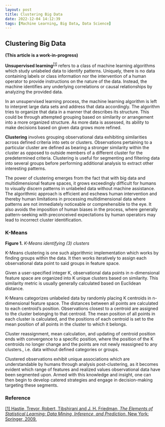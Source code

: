 ```yaml
---
layout: post
title: Clustering Big Data
date: 2022-12-04 14:12:39
tags: [Machine Learning, Big Data, Data Science]
---
```

## Clustering Big Data

**(This article is a work-in-progress)**

**Unsupervised learning**<sup>[[1]](https://www.amazon.com/Elements-Statistical-Learning-Prediction-Statistics/dp/0387848576)</sup> refers to a class of machine learning algorithms which study unlabeled data to identify patterns. Uniquely, there is no data containing labels or class information nor the intervention of a human operator to provide instructions on the nature of the data. Instead, the machine identifies any underlying correlations or causal relationships by analyzing the provided data.

In an unsupervised learning process, the machine learning algorithm is left to interpret large data sets and address that data accordingly. The algorithm tries to organize that data in a manner that describes its structure. This could be through attempted grouping based on similarity or arrangement into a more organized structure. As more data is assessed, its ability to make decisions based on given data grows more refined.

**Clustering** involves grouping observational data exhibiting similarities across defined criteria into sets or clusters. Observations pertaining to a particular cluster are defined as bearing a stronger similarity within the cluster as opposed to outside members of a different cluster for the predetermined criteria. Clustering is useful for segmenting and filtering data into several groups before performing additional analysis to extract other interesting patterns.

The power of clustering emerges from the fact that with big data and multidimensional feature spaces, it grows exceedingly difficult for humans to visually discern patterns in unlabeled data without machine assistance. The algorithmic approach is efficient and eschews human intervention and thereby human limitations in processing multidimensional data where patterns are not immediately noticeable or comprehensible to the eye. It also avoids the imposition of human biases in the process, where generally pattern-seeking with preconceived expectations by human operators may lead to incorrect cluster identification.


### K-Means
**Figure 1.** *K-Means identifying (3) clusters*

K-Means clustering is one such algorithmic implementation which works by finding groups within the data. It then works iteratively to assign each observational data point to said groups in feature space.

Given a user-specified integer K, observational data points in n-dimensional feature space are organized into K unique clusters based on similarity. This similarity metric is usually generally calculated based on Euclidean distance.

K-Means categorizes unlabeled data by randomly placing K centroids in n-dimensional feature space. The distances between all points are calculated to each centroid’s position. Observations closest to a centroid are assigned to the cluster belonging to that centroid. The mean position of all points in each cluster is calculated, and the positions of each centroid is set to the mean position of all points in the cluster to which it belongs.

Cluster reassignment, mean calculation, and updating of centroid position ends with convergence to a specific position, where the position of the K centroids no longer change and the points are not newly reassigned to any clusters., i.e. data without defined categories or groups. 

Clustered observations exhibit unique associations which are understandable by humans through analysis post-clustering, as it becomes evident which range of features and realized values observational data have been segmented upon. Armed with this knowledge and insight, one can then begin to develop catered strategies and engage in decision-making targeting these segments.

### Reference

[[1] Hastie, Trevor, Robert, Tibshirani and J. H. Friedman, *The Elements of Statistical Learning: Data Mining, Inference, and Prediction*. New York: Springer, 2009.](https://www.amazon.com/Elements-Statistical-Learning-Prediction-Statistics/dp/0387848576)
